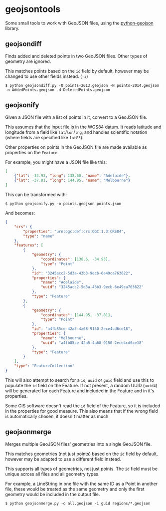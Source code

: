 # geojsontools #

Some small tools to work with GeoJSON files, using the [python-geojson](https://github.com/frewsxcv/python-geojson) library.

## geojsondiff ##

Finds added and deleted points in two GeoJSON files.  Other types of geometry are ignored.

This matches points based on the `id` field by default, however may be changed to use other fields instead. (`-i`)

```
$ python geojsondiff.py -O points-2013.geojson -N points-2014.geojson -n AddedPoints.geojson -d DeletedPoints.geojson
```

## geojsonify ##

Given a JSON file with a list of points in it, convert to a GeoJSON file.

This assumes that the input file is in the WGS84 datum.  It reads latitude and longitude from a field like `lat`/`lon`/`lng`, and handles scientific notation (where fields are specified like `latE3`).

Other properties on points in the GeoJSON file are made available as properties on the `Feature`.

For example, you might have a JSON file like this:

```json
[
	{"lat": -34.93, "long": 138.60, "name": "Adelaide"},
	{"lat": -37.81, "long": 144.95, "name": "Melbourne"}
]
```

This can be transformed with:

```
$ python geojsonify.py -o points.geojson points.json
```

And becomes:

```json
{
    "crs": {
        "properties": "urn:ogc:def:crs:OGC:1.3:CRS84",
        "type": "name"
    },
    "features": [
        {
            "geometry": {
                "coordinates": [138.6, -34.93],
                "type": "Point"
            },
            "id": "3245acc2-5d3a-43b3-9ecb-6e49ca763622",
            "properties": {
                "name": "Adelaide",
                "uuid": "3245acc2-5d3a-43b3-9ecb-6e49ca763622"
            },
            "type": "Feature"
        },
        {
            "geometry": {
                "coordinates": [144.95, -37.81],
                "type": "Point"
            },
            "id": "a4fb85ce-42a5-4a68-9150-2ece4cd6ce18",
            "properties": {
                "name": "Melbourne",
                "uuid": "a4fb85ce-42a5-4a68-9150-2ece4cd6ce18"
            },
            "type": "Feature"
        }
    ],
    "type": "FeatureCollection"
}
```

This will also attempt to search for a `id`, `uuid` or `guid` field and use this to populate the `id` field on the Feature.  If not present, a random UUID (`uuid4`) will be generated for each Feature and included in the Feature and in it's properties.

Some GIS software doesn't read the `id` field of the Feature, so it is included in the properties for good measure.  This also means that if the wrong field is automatically chosen, it doesn't matter as much.

## geojsonmerge ##

Merges multiple GeoJSON files' geometries into a single GeoJSON file.

This matches geometries (not just points) based on the `id` field by default, however may be adapted to use a different field instead.

This supports all types of geometries, not just points.  The `id` field must be unique across all files and all geometry types.

For example, a LineString in one file with the same ID as a Point in another file, these would be treated as the same geometry and only the first geometry would be included in the output file.

```
$ python geojsonmerge.py -o all.geojson -i guid regions/*.geojson
```
